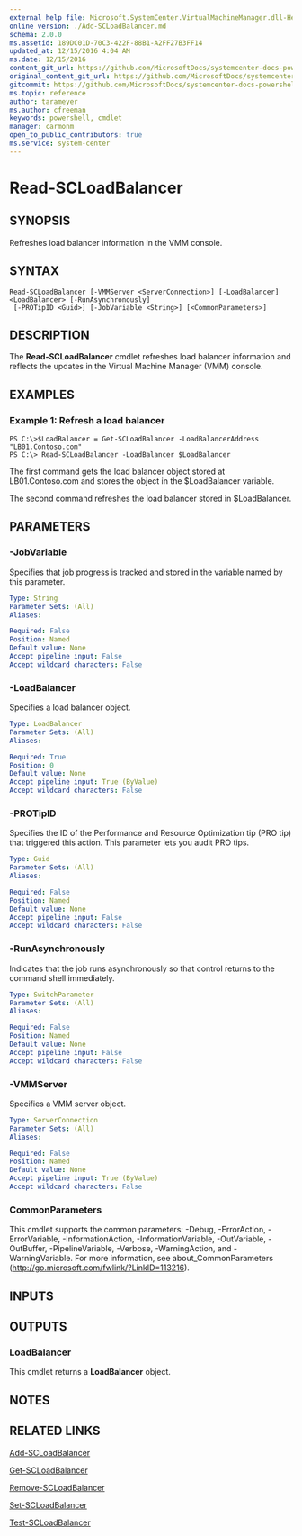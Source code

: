 ```yaml
---
external help file: Microsoft.SystemCenter.VirtualMachineManager.dll-Help.xml
online version: ./Add-SCLoadBalancer.md
schema: 2.0.0
ms.assetid: 189DC01D-70C3-422F-88B1-A2FF27B3FF14
updated_at: 12/15/2016 4:04 AM
ms.date: 12/15/2016
content_git_url: https://github.com/MicrosoftDocs/systemcenter-docs-powershell/blob/master/systemcenter-cmdlets/SystemCenter2016/VirtualMachineManager/vlatest/Read-SCLoadBalancer.md
original_content_git_url: https://github.com/MicrosoftDocs/systemcenter-docs-powershell/blob/master/systemcenter-cmdlets/SystemCenter2016/VirtualMachineManager/vlatest/Read-SCLoadBalancer.md
gitcommit: https://github.com/MicrosoftDocs/systemcenter-docs-powershell/blob/7df4508c7b907a214e6a8eca76037b06065ef078/systemcenter-cmdlets/SystemCenter2016/VirtualMachineManager/vlatest/Read-SCLoadBalancer.md
ms.topic: reference
author: tarameyer
ms.author: cfreeman
keywords: powershell, cmdlet
manager: carmonm
open_to_public_contributors: true
ms.service: system-center
---
```


# Read-SCLoadBalancer

## SYNOPSIS
Refreshes load balancer information in the VMM console.

## SYNTAX

```
Read-SCLoadBalancer [-VMMServer <ServerConnection>] [-LoadBalancer] <LoadBalancer> [-RunAsynchronously]
 [-PROTipID <Guid>] [-JobVariable <String>] [<CommonParameters>]
```

## DESCRIPTION
The **Read-SCLoadBalancer** cmdlet refreshes load balancer information and reflects the updates in the Virtual Machine Manager (VMM) console.

## EXAMPLES

### Example 1: Refresh a load balancer
```
PS C:\>$LoadBalancer = Get-SCLoadBalancer -LoadBalancerAddress "LB01.Contoso.com" 
PS C:\> Read-SCLoadBalancer -LoadBalancer $LoadBalancer
```

The first command gets the load balancer object stored at LB01.Contoso.com and stores the object in the $LoadBalancer variable.

The second command refreshes the load balancer stored in $LoadBalancer.

## PARAMETERS

### -JobVariable
Specifies that job progress is tracked and stored in the variable named by this parameter.

```yaml
Type: String
Parameter Sets: (All)
Aliases: 

Required: False
Position: Named
Default value: None
Accept pipeline input: False
Accept wildcard characters: False
```

### -LoadBalancer
Specifies a load balancer object.

```yaml
Type: LoadBalancer
Parameter Sets: (All)
Aliases: 

Required: True
Position: 0
Default value: None
Accept pipeline input: True (ByValue)
Accept wildcard characters: False
```

### -PROTipID
Specifies the ID of the Performance and Resource Optimization tip (PRO tip) that triggered this action.
This parameter lets you audit PRO tips.

```yaml
Type: Guid
Parameter Sets: (All)
Aliases: 

Required: False
Position: Named
Default value: None
Accept pipeline input: False
Accept wildcard characters: False
```

### -RunAsynchronously
Indicates that the job runs asynchronously so that control returns to the command shell immediately.

```yaml
Type: SwitchParameter
Parameter Sets: (All)
Aliases: 

Required: False
Position: Named
Default value: None
Accept pipeline input: False
Accept wildcard characters: False
```

### -VMMServer
Specifies a VMM server object.

```yaml
Type: ServerConnection
Parameter Sets: (All)
Aliases: 

Required: False
Position: Named
Default value: None
Accept pipeline input: True (ByValue)
Accept wildcard characters: False
```

### CommonParameters
This cmdlet supports the common parameters: -Debug, -ErrorAction, -ErrorVariable, -InformationAction, -InformationVariable, -OutVariable, -OutBuffer, -PipelineVariable, -Verbose, -WarningAction, and -WarningVariable. For more information, see about_CommonParameters (http://go.microsoft.com/fwlink/?LinkID=113216).

## INPUTS

## OUTPUTS

### LoadBalancer
This cmdlet returns a **LoadBalancer** object.

## NOTES

## RELATED LINKS

[Add-SCLoadBalancer](xref:SystemCenter2016/VirtualMachineManager/vlatest/Add-SCLoadBalancer.md)

[Get-SCLoadBalancer](xref:SystemCenter2016/VirtualMachineManager/vlatest/Get-SCLoadBalancer.md)

[Remove-SCLoadBalancer](xref:SystemCenter2016/VirtualMachineManager/vlatest/Remove-SCLoadBalancer.md)

[Set-SCLoadBalancer](xref:SystemCenter2016/VirtualMachineManager/vlatest/Set-SCLoadBalancer.md)

[Test-SCLoadBalancer](xref:SystemCenter2016/VirtualMachineManager/vlatest/Test-SCLoadBalancer.md)

